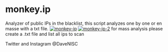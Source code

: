 # monkey.ip
Analyzer of public IPs in the blacklist, this script analyzes one by one or en masse with a txt file.
<a href="https://imgbb.com/"><img src="https://i.ibb.co/FggmhJP/monkey-ip.png" alt="monkey-ip" border="0"></a>
<a href="https://imgbb.com/"><img src="https://i.ibb.co/HHwfmTC/monkey-ip-2.png" alt="monkey-ip-2" border="0"></a>
for mass analysis please create a .txt file and list all ips to scan

Twitter and Instagram @DaveNISC
